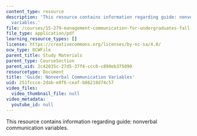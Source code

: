 ```yaml
---
content_type: resource
description: 'This resource contains information regarding guide: nonverbal communication
  variables.'
file: /courses/15-279-management-communication-for-undergraduates-fall-2012/251fccce2dabe0f6ceafb86218d74c57_MIT15_279F12_nonVerbalComm.pdf
file_type: application/pdf
learning_resource_types: []
license: https://creativecommons.org/licenses/by-nc-sa/4.0/
ocw_type: OCWFile
parent_title: Study Materials
parent_type: CourseSection
parent_uid: 2c42035c-27d5-37f4-ccc0-c890eb375090
resourcetype: Document
title: 'Guide: Nonverbal Communication Variables'
uid: 251fccce-2dab-e0f6-ceaf-b86218d74c57
video_files:
  video_thumbnail_file: null
video_metadata:
  youtube_id: null
---
```

This resource contains information regarding guide: nonverbal communication variables.